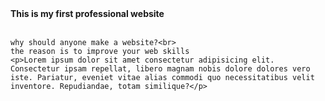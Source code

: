 <!DOCTYPE html>
<html lang="en">
<head>
    <meta charset="UTF-8">
    <meta http-equiv="X-UA-Compatible" content="IE=edge">
    <meta name="viewport" content="width=device-width, initial-scale=1.0">
    <title>shalin</title>


</head>

<body>
    <strong>This is my first professional website</strong><br><br>

    why should anyone make a website?<br>
    the reason is to improve your web skills 
    <p>Lorem ipsum dolor sit amet consectetur adipisicing elit. Consectetur ipsam repellat, libero magnam nobis dolore dolores vero iste. Pariatur, eveniet vitae alias commodi quo necessitatibus velit inventore. Repudiandae, totam similique?</p>

    
</body>
</html>
